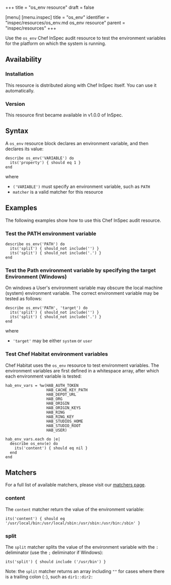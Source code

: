 +++
title = "os_env resource"
draft = false

[menu]
  [menu.inspec]
    title = "os_env"
    identifier = "inspec/resources/os_env.md os_env resource"
    parent = "inspec/resources"
+++


Use the `os_env` Chef InSpec audit resource to test the environment variables for the platform on which the system is running.


## Availability

### Installation

This resource is distributed along with Chef InSpec itself. You can use it automatically.

### Version

This resource first became available in v1.0.0 of InSpec.

## Syntax

A `os_env` resource block declares an environment variable, and then declares its value:

    describe os_env('VARIABLE') do
      its('property') { should eq 1 }
    end

where

* `('VARIABLE')` must specify an environment variable, such as `PATH`
* `matcher` is a valid matcher for this resource


## Examples

The following examples show how to use this Chef InSpec audit resource.

### Test the PATH environment variable

    describe os_env('PATH') do
      its('split') { should_not include('') }
      its('split') { should_not include('.') }
    end

### Test the Path environment variable by specifying the target Environment (Windows)

On windows a User's environment variable may obscure the local machine (system) environment variable.  The correct environment variable may be tested as follows:

    describe os_env('PATH', 'target') do
      its('split') { should_not include('') }
      its('split') { should_not include('.') }
    end

where

* `'target'` may be either `system` or `user`

### Test Chef Habitat environment variables

Chef Habitat uses the `os_env` resource to test environment variables. The environment variables are first defined in a whitespace array, after which each environment variable is tested:

    hab_env_vars = %w(HAB_AUTH_TOKEN
                      HAB_CACHE_KEY_PATH
                      HAB_DEPOT_URL
                      HAB_ORG
                      HAB_ORIGIN
                      HAB_ORIGIN_KEYS
                      HAB_RING
                      HAB_RING_KEY
                      HAB_STUDIOS_HOME
                      HAB_STUDIO_ROOT
                      HAB_USER)

    hab_env_vars.each do |e|
      describe os_env(e) do
        its('content') { should eq nil }
      end
    end


## Matchers

For a full list of available matchers, please visit our [matchers page](https://www.inspec.io/docs/reference/matchers/).

### content

The `content` matcher return the value of the environment variable:

    its('content') { should eq '/usr/local/bin:/usr/local/sbin:/usr/sbin:/usr/bin:/sbin' }

### split

The `split` matcher splits the value of the environment variable with the `:` deliminator (use the `;` deliminator if Windows):

    its('split') { should include ('/usr/bin') }

Note: the `split` matcher returns an array including `""` for cases where there is a trailing colon (`:`), such as `dir1::dir2:`
